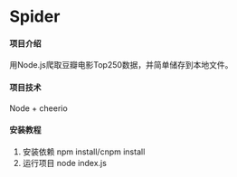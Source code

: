 # Spider

#### 项目介绍
用Node.js爬取豆瓣电影Top250数据，并简单储存到本地文件。

#### 项目技术
Node + cheerio

#### 安装教程
1. 安装依赖
npm install/cnpm install
2. 运行项目
node index.js